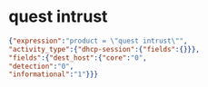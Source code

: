 quest intrust
=============

```JSON
{"expression":"product = \"quest intrust\"",
"activity_type":{"dhcp-session":{"fields":{}}},
"fields":{"dest_host":{"core":"0",
"detection":"0",
"informational":"1"}}}
```
